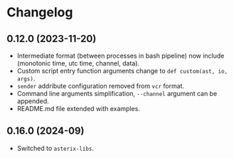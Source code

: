 # Changelog

## 0.12.0 (2023-11-20)

* Intermediate format (between processes in bash pipeline) now include
  (monotonic time, utc time, channel, data).
* Custom script entry function arguments change to `def custom(ast, io, args)`.
* `sender` addribute configuration removed from `vcr` format.
* Command line arguments simplification, `--channel` argument can be appended.
* README.md file extended with examples.

## 0.16.0 (2024-09)

* Switched to `asterix-libs`.
